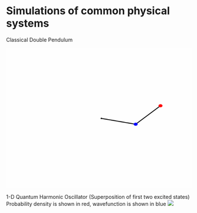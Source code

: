 # Simulations of common physical systems

Classical Double Pendulum

![](simulations/double_pendulum/double_pendulum.gif)


1-D Quantum Harmonic Oscillator (Superposition of first two excited states)
Probability density is shown in red, wavefunction is shown in blue
![](simulations/qho/qho.gif)
